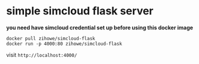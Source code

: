 # simple simcloud flask server
**you need have simcloud credential set up before using this docker image**

```
docker pull zihowe/simcloud-flask
docker run -p 4000:80 zihowe/simcloud-flask
```

visit `http://localhost:4000/`
